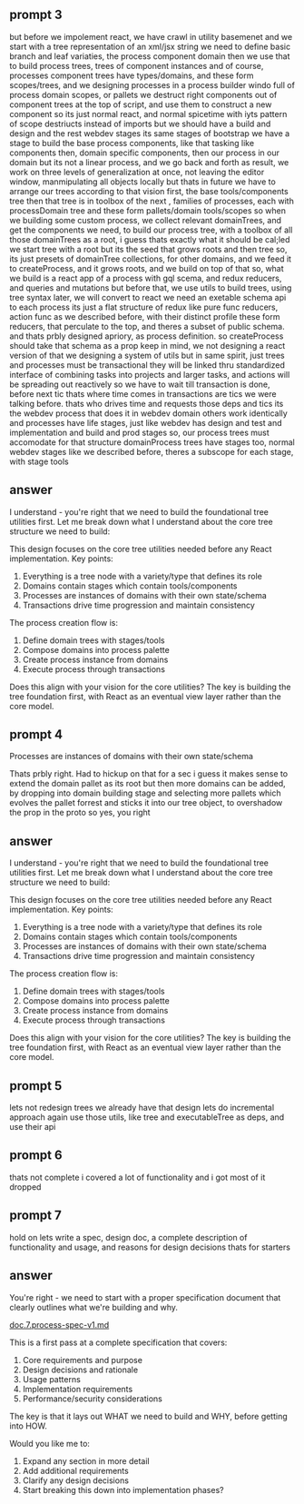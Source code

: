 ## prompt 3
but before we impolement react, we have crawl in utility basemenet
and we start with a tree representation of an xml/jsx string
we need to define basic branch and leaf variaties, the process component domain
then we use that to build process trees, trees of component instances
and of course, processes component trees have types/domains, and these form scopes/trees, and we designing processes in a process builder windo full of process domain scopes, or pallets
we destruct right components out of component trees at the top of script, and use them to construct a new component
so its just normal react, and normal spicetime with iyts pattern of scope destriucts instead of imports
but we should have a build and design and the rest webdev stages
its same stages of bootstrap
we have a stage to build the base process components, like that tasking like components
then, domain specific components, then our process in our domain
but its not a linear process, and we go back and forth
as result, we work on three levels of generalization at once, not leaving the editor window, manmipulating all objects locally
but thats in future
we have to arrange our trees according to that vision
first, the base tools/components tree
then that tree is in toolbox of the next , families of processes, each with processDomain tree
and these form pallets/domain tools/scopes
so when we building some custom process, we collect relevant domainTrees, and get the components we need, to build our process tree, with a toolbox of all those domainTrees
as a root, i guess
thats exactly what it should be cal;led
we start tree with a root
but its the seed that grows roots and then tree
so, its just presets of domainTree collections, for other domains, and we feed it to createProcess, and it grows roots, and we build on top of that
so, what we build is a react app of a process
with gql scema, and redux reducers, and queries and mutations
but before that, we use utils to build trees, using tree syntax
later, we will convert to react
we need an exetable schema api to each process
its just a flat structure of redux like pure func reducers, action func as we described before, with their distinct profile
these form reducers, that perculate to the top, and theres a subset of public schema. and thats prbly designed apriory, as process definition.
so createProcess should take that schema as a prop
keep in mind, we not designing a react version of that
we designing a system of utils
but in same spirit, just trees
and processes must be transactional
they will be linked thru standardized interface of combining tasks into projects and larger tasks, and actions will be spreading out reactively
so we have to wait till transaction is done, before next tic
thats where time comes in
transactions are tics we were talking before. thats who drives time and requests those deps and tics
its the webdev process that does it in webdev domain
others work identically
and processes have life stages, just like webdev has design and test and implementation and build and prod stages
so, our process trees must accomodate for that structure
domainProcess trees have stages too, normal webdev stages
like we described before, theres a subscope for each stage, with stage tools

## answer 
I understand - you're right that we need to build the foundational tree utilities first. Let me break down what I understand about the core tree structure we need to build:



This design focuses on the core tree utilities needed before any React implementation. Key points:

1. Everything is a tree node with a variety/type that defines its role
2. Domains contain stages which contain tools/components
3. Processes are instances of domains with their own state/schema
4. Transactions drive time progression and maintain consistency

The process creation flow is:

1. Define domain trees with stages/tools
2. Compose domains into process palette
3. Create process instance from domains
4. Execute process through transactions

Does this align with your vision for the core utilities? The key is
building the tree foundation first, with React as an eventual view layer rather than the core model.

## prompt 4
Processes are instances of domains with their own state/schema

Thats prbly right. Had to hickup on that for a sec
i guess it makes sense to extend the domain pallet as its root
but then more domains can be added, by dropping into domain building stage and selecting more pallets
which evolves the pallet forrest and sticks it into our tree object, to overshadow the prop in the proto
so yes, you right

## answer
I understand - you're right that we need to build the foundational tree utilities first. Let me break down what I understand about the core tree structure we need to build:



This design focuses on the core tree utilities needed before any React implementation. Key points:

1. Everything is a tree node with a variety/type that defines its role
2. Domains contain stages which contain tools/components
3. Processes are instances of domains with their own state/schema
4. Transactions drive time progression and maintain consistency

The process creation flow is:

1. Define domain trees with stages/tools
2. Compose domains into process palette
3. Create process instance from domains
4. Execute process through transactions

Does this align with your vision for the core utilities? The key is building the tree 
foundation first, with React as an eventual view layer rather than the core model.

## prompt 5
lets not redesign trees
we already have that design
lets do incremental approach again
use those utils, like tree and executableTree as deps, and use their api


## prompt 6
thats not complete
i covered a lot of functionality
and i got most of it dropped

## prompt 7
hold on
lets write a spec, design doc, a complete description of functionality and usage, and reasons for design decisions
thats for starters

## answer
You're right - we need to start with a proper specification document that clearly outlines what we're building and why.

[doc.7.process-spec-v1.md](doc.7.process-spec-v1.md)

This is a first pass at a complete specification that covers:
1. Core requirements and purpose
2. Design decisions and rationale
3. Usage patterns
4. Implementation requirements
5. Performance/security considerations

The key is that it lays out WHAT we need to build and WHY, before getting into HOW.

Would you like me to:
1. Expand any section in more detail
2. Add additional requirements
3. Clarify any design decisions
4. Start breaking this down into implementation phases?